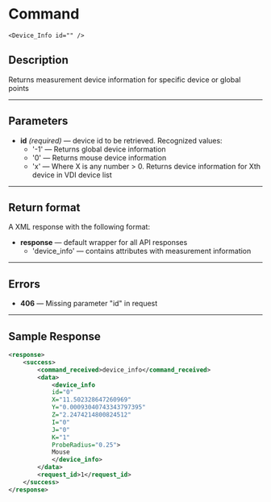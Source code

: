 # Command

    <Device_Info id="" />

## Description

Returns measurement device information for specific device or global points

***

## Parameters
- **id** _(required)_ — device id to be retrieved. Recognized values:
    - '-1' — Returns global device information
    - '0' — Returns mouse device information
	- 'x' — Where X is any number > 0.  Returns device information for Xth device in VDI device list

***

## Return format
A XML response with the following format:

- **response** — default wrapper for all API responses
    - 'device_info' — contains attributes with measurement information

***

## Errors
- **406** — Missing parameter "id" in request
 
***

## Sample Response

```xml
<response>
	<success>
		<command_received>device_info</command_received>
		<data>
			<device_info 
			id="0" 
			X="11.502328647260969" 
			Y="0.00093040743343797395" 
			Z="2.2474214800824512" 
			I="0" 
			J="0" 
			K="1" 
			ProbeRadius="0.25">
			Mouse
			</device_info>
		</data>
		<request_id>1</request_id>
	</success>
</response>
```
